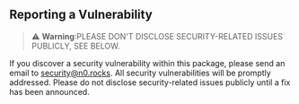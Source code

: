 ## Reporting a Vulnerability
> ⚠️ **Warning**:PLEASE DON'T DISCLOSE SECURITY-RELATED ISSUES PUBLICLY, SEE BELOW.

If you discover a security vulnerability within this package, please send an email to security@n0.rocks. All security vulnerabilities will be promptly addressed. Please do not disclose security-related issues publicly until a fix has been announced.
